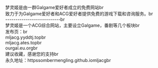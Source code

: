 <p>
	梦灵姬是由一群Galgame爱好者成立的免费网站br&nbsp;<br />
致力于为Galgame爱好者和ACG爱好者提供免费的游戏下载和咨询服务。br&nbsp;<br />
---------------------------br&nbsp;<br />
梦灵姬是一个ACG综合网站，主要设立Galgame，番剧等几个板块br&nbsp;<br />
发布页：br&nbsp;<br />
mljacg.yyddtj.topbr&nbsp;<br />
mljacg.ates.topbr&nbsp;<br />
ourgal.eu.orgbr&nbsp;<br />
建议收藏，感谢您的支持br&nbsp;<br />
永久地址：httpssombermengling.github.iomljacgbr&nbsp;
</p>
<p>
	<br />
</p>
